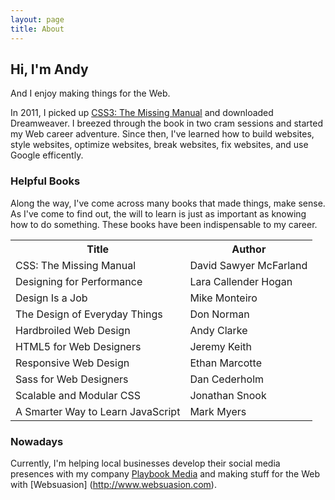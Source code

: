 ```yaml
---
layout: page
title: About
---
```


## Hi, I'm Andy
And I enjoy making things for the Web. 

In 2011, I picked up [CSS3: The Missing Manual](http://www.amazon.com/CSS3-Missing-David-Sawyer-McFarland/dp/1449325947/ref=sr_1_15?ie=UTF8&qid=1423254022&sr=8-15&keywords=html+css) and downloaded Dreamweaver. I breezed through the book in two cram sessions and started my Web career adventure. Since then, I've learned how to build websites, style websites, optimize websites, break websites, fix websites, and use Google efficently.

### Helpful Books
Along the way, I've come across many books that made things, make sense. As I've come to find out, the will to learn is just as important as knowing how to do something. These books have been indispensable to my career.

<table>
	<tr>
		<th>
			Title
		</th>
		<th>
			Author
		</th>
	</tr>
	<tr>
		<td>
			CSS: The Missing Manual
		</td>
		<td>
			David Sawyer McFarland
		</td>
	</tr>
	<tr>
		<td>
			Designing for Performance
		</td>
		<td>
			Lara Callender Hogan
		</td>
	</tr>
	<tr>
		<td>
			Design Is a Job
		</td>
		<td>
			Mike Monteiro
		</td>
	</tr>
	<tr>
		<td>
			The Design of Everyday Things
		</td>
		<td>
			Don Norman
		</td>
	</tr>
	<tr>
		<td>
			Hardbroiled Web Design
		</td>
		<td>
			Andy Clarke
		</td>
	</tr>
	<tr>
		<td>
			HTML5 for Web Designers
		</td>
		<td>
			Jeremy Keith
		</td>
	</tr>
	<tr>
		<td>
			Responsive Web Design
		</td>
		<td>
			Ethan Marcotte
		</td>
	</tr>
	<tr>
		<td>
			Sass for Web Designers
		</td>
		<td>
			Dan Cederholm
		</td>
	</tr>
	<tr>
		<td>
			Scalable and Modular CSS
		</td>
		<td>
			Jonathan Snook
		</td>
	</tr>
	<tr>
		<td>
			A Smarter Way to Learn JavaScript
		</td>
		<td>
			Mark Myers
		</td>
	</tr>
</table>

### Nowadays
Currently, I'm helping local businesses develop their social media presences with my company [Playbook Media](http://www.playbookmedia.co) and making stuff for the Web with [Websuasion] (http://www.websuasion.com).







